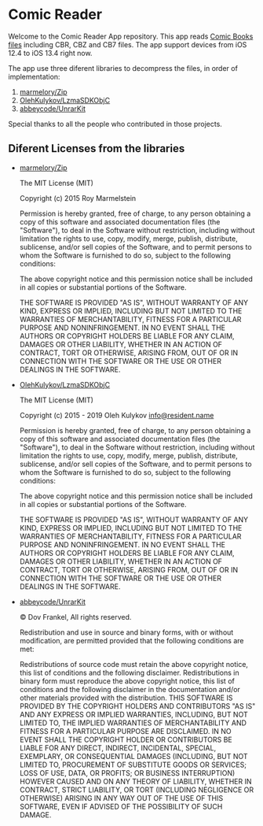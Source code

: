 # Comic Reader

Welcome to the Comic Reader App repository. This app reads [Comic Books files](https://en.wikipedia.org/wiki/Comic_book_archive) including CBR, CBZ and CB7 files. The app support devices from iOS 12.4 to iOS 13.4 right now.

The app use three diferent libraries to decompress the files, in order of implementation:

1. [marmelory/Zip](https://github.com/marmelroy/Zip)
2. [OlehKulykov/LzmaSDKObjC](https://github.com/OlehKulykov/LzmaSDKObjC)
3. [abbeycode/UnrarKit](https://github.com/abbeycode/UnrarKit)

Special thanks to all the people who contributed in those projects.


## Diferent Licenses from the libraries
- [marmelory/Zip](https://github.com/marmelroy/Zip)

    The MIT License (MIT)

    Copyright (c) 2015 Roy Marmelstein

    Permission is hereby granted, free of charge, to any person obtaining a copy
    of this software and associated documentation files (the "Software"), to deal
    in the Software without restriction, including without limitation the rights
    to use, copy, modify, merge, publish, distribute, sublicense, and/or sell
    copies of the Software, and to permit persons to whom the Software is
    furnished to do so, subject to the following conditions:

    The above copyright notice and this permission notice shall be included in all
    copies or substantial portions of the Software.

    THE SOFTWARE IS PROVIDED "AS IS", WITHOUT WARRANTY OF ANY KIND, EXPRESS OR
    IMPLIED, INCLUDING BUT NOT LIMITED TO THE WARRANTIES OF MERCHANTABILITY,
    FITNESS FOR A PARTICULAR PURPOSE AND NONINFRINGEMENT. IN NO EVENT SHALL THE
    AUTHORS OR COPYRIGHT HOLDERS BE LIABLE FOR ANY CLAIM, DAMAGES OR OTHER
    LIABILITY, WHETHER IN AN ACTION OF CONTRACT, TORT OR OTHERWISE, ARISING FROM,
    OUT OF OR IN CONNECTION WITH THE SOFTWARE OR THE USE OR OTHER DEALINGS IN THE
    SOFTWARE.

- [OlehKulykov/LzmaSDKObjC](https://github.com/OlehKulykov/LzmaSDKObjC)

    The MIT License (MIT)

    Copyright (c) 2015 - 2019 Oleh Kulykov <info@resident.name>

    Permission is hereby granted, free of charge, to any person obtaining a copy
    of this software and associated documentation files (the "Software"), to deal
    in the Software without restriction, including without limitation the rights
    to use, copy, modify, merge, publish, distribute, sublicense, and/or sell
    copies of the Software, and to permit persons to whom the Software is
    furnished to do so, subject to the following conditions:

    The above copyright notice and this permission notice shall be included in all
    copies or substantial portions of the Software.

    THE SOFTWARE IS PROVIDED "AS IS", WITHOUT WARRANTY OF ANY KIND, EXPRESS OR
    IMPLIED, INCLUDING BUT NOT LIMITED TO THE WARRANTIES OF MERCHANTABILITY,
    FITNESS FOR A PARTICULAR PURPOSE AND NONINFRINGEMENT. IN NO EVENT SHALL THE
    AUTHORS OR COPYRIGHT HOLDERS BE LIABLE FOR ANY CLAIM, DAMAGES OR OTHER
    LIABILITY, WHETHER IN AN ACTION OF CONTRACT, TORT OR OTHERWISE, ARISING FROM,
    OUT OF OR IN CONNECTION WITH THE SOFTWARE OR THE USE OR OTHER DEALINGS IN THE
    SOFTWARE.

- [abbeycode/UnrarKit](https://github.com/abbeycode/UnrarKit)
 
    © Dov Frankel, All rights reserved.

    Redistribution and use in source and binary forms, with or without modification, are permitted provided that the following conditions are met:

    Redistributions of source code must retain the above copyright notice, this list of conditions and the following disclaimer. Redistributions in binary form must reproduce the above copyright notice, this list of conditions and the following disclaimer in the documentation and/or other materials provided with the distribution. THIS SOFTWARE IS PROVIDED BY THE COPYRIGHT HOLDERS AND CONTRIBUTORS "AS IS" AND ANY EXPRESS OR IMPLIED WARRANTIES, INCLUDING, BUT NOT LIMITED TO, THE IMPLIED WARRANTIES OF MERCHANTABILITY AND FITNESS FOR A PARTICULAR PURPOSE ARE DISCLAIMED. IN NO EVENT SHALL THE COPYRIGHT HOLDER OR CONTRIBUTORS BE LIABLE FOR ANY DIRECT, INDIRECT, INCIDENTAL, SPECIAL, EXEMPLARY, OR CONSEQUENTIAL DAMAGES (INCLUDING, BUT NOT LIMITED TO, PROCUREMENT OF SUBSTITUTE GOODS OR SERVICES; LOSS OF USE, DATA, OR PROFITS; OR BUSINESS INTERRUPTION) HOWEVER CAUSED AND ON ANY THEORY OF LIABILITY, WHETHER IN CONTRACT, STRICT LIABILITY, OR TORT (INCLUDING NEGLIGENCE OR OTHERWISE) ARISING IN ANY WAY OUT OF THE USE OF THIS SOFTWARE, EVEN IF ADVISED OF THE POSSIBILITY OF SUCH DAMAGE.
